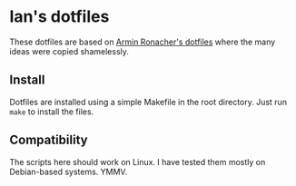 # Ian's dotfiles

These dotfiles are based on [Armin Ronacher's dotfiles](https://github.com/mitsuhiko/dotfiles)
where the many ideas were copied shamelessly.

## Install

Dotfiles are installed using a simple Makefile in the root directory. Just run
`make` to install the files.

## Compatibility

The scripts here should work on Linux. I have tested them mostly on
Debian-based systems. YMMV.

